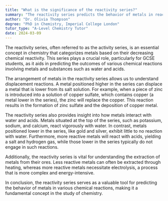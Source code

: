 ```yaml
---
title: "What is the significance of the reactivity series?"
summary: "The reactivity series predicts the behavior of metals in reactions with water, acids, and other metals, highlighting their relative reactivity and guiding expectations for chemical interactions."
author: "Dr. Olivia Thompson"
degree: "PhD in Chemistry, Imperial College London"
tutor_type: "A-Level Chemistry Tutor"
date: 2024-03-09
---
```


The reactivity series, often referred to as the activity series, is an essential concept in chemistry that categorizes metals based on their decreasing chemical reactivity. This series plays a crucial role, particularly for GCSE students, as it aids in predicting the outcomes of various chemical reactions involving metals and substances such as water and acids.

The arrangement of metals in the reactivity series allows us to understand displacement reactions. A metal positioned higher in the series can displace a metal that is lower from its salt solution. For example, when a piece of zinc is introduced into a solution of copper sulfate, which contains copper (a metal lower in the series), the zinc will replace the copper. This reaction results in the formation of zinc sulfate and the deposition of copper metal.

The reactivity series also provides insight into how metals interact with water and acids. Metals situated at the top of the series, such as potassium, sodium, and calcium, react vigorously with water. In contrast, metals positioned lower in the series, like gold and silver, exhibit little to no reaction with water. Furthermore, more reactive metals will react with acids, yielding a salt and hydrogen gas, while those lower in the series typically do not engage in such reactions.

Additionally, the reactivity series is vital for understanding the extraction of metals from their ores. Less reactive metals can often be extracted through heating, whereas more reactive metals necessitate electrolysis, a process that is more complex and energy-intensive.

In conclusion, the reactivity series serves as a valuable tool for predicting the behavior of metals in various chemical reactions, making it a fundamental concept in the study of chemistry.
    